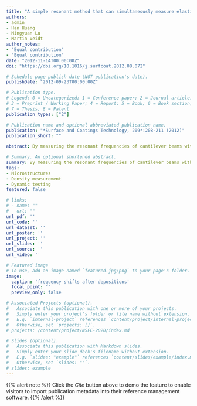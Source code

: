 ```yaml
---
title: "A simple resonant method that can simultaneously measure elastic modulus and density of thin films"
authors:
- admin
- Han Huang
- Mingyuan Lu
- Martin Veidt
author_notes:
- "Equal contribution"
- "Equal contribution"
date: "2012-11-14T00:00:00Z"
doi: "https://doi.org/10.1016/j.surfcoat.2012.08.072"

# Schedule page publish date (NOT publication's date).
publishDate: "2012-09-23T00:00:00Z"

# Publication type.
# Legend: 0 = Uncategorized; 1 = Conference paper; 2 = Journal article;
# 3 = Preprint / Working Paper; 4 = Report; 5 = Book; 6 = Book section;
# 7 = Thesis; 8 = Patent
publication_types: ["2"]

# Publication name and optional abbreviated publication name.
publication: "*Surface and Coatings Technology, 209*:208-211 (2012)"
publication_short: ""

abstract: By measuring the resonant frequencies of cantilever beams without and with thin films deposited and with the use of the Euler–Bernoulli beam theory, elastic modulus and density of thin films can be determined simultaneously. This simple resonant method was validated using a sputtered Ni film/Si substrate system. The elastic modulus of the Ni film obtained from this method was in excellent agreement with that measured by use of nanoindentation.

# Summary. An optional shortened abstract.
summary: By measuring the resonant frequencies of cantilever beams without and with thin films deposited and with the use of the Euler–Bernoulli beam theory, elastic modulus and density of thin films can be determined simultaneously. This simple resonant method was validated using a sputtered Ni film/Si substrate system. The elastic modulus of the Ni film obtained from this method was in excellent agreement with that measured by use of nanoindentation.
tags:
- Microstructures
- Density measurement
- Dynamic testing
featured: false

# links:
# - name: ""
#   url: ""
url_pdf: ''
url_code: ''
url_dataset: ''
url_poster: ''
url_project: ''
url_slides: ''
url_source: ''
url_video: ''

# Featured image
# To use, add an image named `featured.jpg/png` to your page's folder. 
image:
  caption: 'frequency shifts after depositions'
  focal_point: ""
  preview_only: false

# Associated Projects (optional).
#   Associate this publication with one or more of your projects.
#   Simply enter your project's folder or file name without extension.
#   E.g. `internal-project` references `content/project/internal-project/index.md`.
#   Otherwise, set `projects: []`.
# projects: /content/project/NSFC-2020/index.md

# Slides (optional).
#   Associate this publication with Markdown slides.
#   Simply enter your slide deck's filename without extension.
#   E.g. `slides: "example"` references `content/slides/example/index.md`.
#   Otherwise, set `slides: ""`.
# slides: example
---
```


{{% alert note %}}
Click the *Cite* button above to demo the feature to enable visitors to import publication metadata into their reference management software.
{{% /alert %}}
